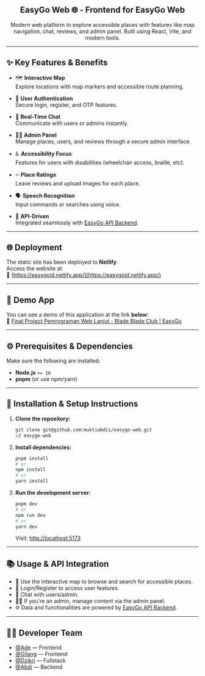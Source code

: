 <h2 align="center">
  <b>EasyGo Web 🌐 - Frontend for EasyGo Web</b>
</h2>

<p align="center">
  Modern web platform to explore accessible places with features like map navigation, chat, reviews, and admin panel. Built using React, Vite, and modern tools.
</p>

---

## ✨ Key Features & Benefits

- 🗺️ **Interactive Map**  
  Explore locations with map markers and accessible route planning.

- 🔐 **User Authentication**  
  Secure login, register, and OTP features.

- 💬 **Real-Time Chat**  
  Communicate with users or admins instantly.

- 🧑‍💼 **Admin Panel**  
  Manage places, users, and reviews through a secure admin interface.

- ♿ **Accessibility Focus**  
  Features for users with disabilities (wheelchair access, braille, etc).

- ⭐ **Place Ratings**  
  Leave reviews and upload images for each place.

- 🗣️ **Speech Recognition**  
  Input commands or searches using voice.

- 📡 **API-Driven**  
  Integrated seamlessly with [EasyGo API Backend](https://github.com/muktiabdii/easygo-api).

---

## 🌐 Deployment

The static site has been deployed to **Netlify**.  
Access the website at:  
🔗 [https://easygoid.netlify.app/](https://easygoid.netlify.app/)

---

## 👀 Demo App

You can see a demo of this application at the link **below**:  
🔗 [Final Project Pemrograman Web Lanjut - Blade Blade Club | EasyGo](https://www.youtube.com/watch?v=ePuniTHnorA)

---

## ⚙️ Prerequisites & Dependencies

Make sure the following are installed:

- **Node.js** `>= 16`
- **pnpm** (or use npm/yarn)

---

## 🚀 Installation & Setup Instructions

1. **Clone the repository:**

   ```bash
   git clone git@github.com:muktiabdii/easygo-web.git
   cd easygo-web
   ```

2. **Install dependencies:**

   ```bash
   pnpm install
   # or
   npm install
   # or
   yarn install
   ```

3. **Run the development server:**

   ```bash
   pnpm dev
   # or
   npm run dev
   # or
   yarn dev
   ```

   Visit: [http://localhost:5173](http://localhost:5173)

---

## 📚 Usage & API Integration

- 🧭 Use the interactive map to browse and search for accessible places.
- 🔐 Login/Register to access user features.
- 💬 Chat with users/admin.
- 🧑‍💼 If you're an admin, manage content via the admin panel.
- 🌐 Data and functionalities are powered by [EasyGo API Backend](https://github.com/muktiabdii/easygo-api).

---

## 👨‍💻 Developer Team

- [@Ade](https://www.linkedin.com/in/adenugroho/) — Frontend
- [@Gilang](https://www.linkedin.com/in/gilang-hafizh/) — Frontend
- [@Dzikri](https://www.linkedin.com/in/dzikri-murtadlo/) — Fullstack
- [@Abdi](https://www.linkedin.com/in/muktiabdii/) — Backend
